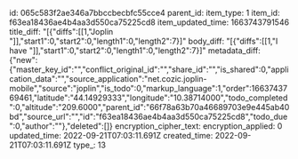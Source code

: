 id: 065c583f2ae346a7bbccbecbfc55cce4
parent_id: 
item_type: 1
item_id: f63ea18436ae4b4aa3d550ca75225cd8
item_updated_time: 1663743791546
title_diff: "[{\"diffs\":[[1,\"Joplin \"]],\"start1\":0,\"start2\":0,\"length1\":0,\"length2\":7}]"
body_diff: "[{\"diffs\":[[1,\"I have \"]],\"start1\":0,\"start2\":0,\"length1\":0,\"length2\":7}]"
metadata_diff: {"new":{"master_key_id":"","conflict_original_id":"","share_id":"","is_shared":0,"application_data":"","source_application":"net.cozic.joplin-mobile","source":"joplin","is_todo":0,"markup_language":1,"order":1663743769461,"latitude":"44.14929333","longitude":"10.38714000","todo_completed":0,"altitude":"209.6000","parent_id":"66f78a63b70a46689703e9e445ab40bd","source_url":"","id":"f63ea18436ae4b4aa3d550ca75225cd8","todo_due":0,"author":""},"deleted":[]}
encryption_cipher_text: 
encryption_applied: 0
updated_time: 2022-09-21T07:03:11.691Z
created_time: 2022-09-21T07:03:11.691Z
type_: 13